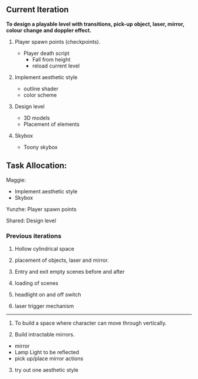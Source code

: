 ## Current Iteration
**To design a playable level with transitions, pick-up object, laser, mirror, colour change and doppler effect.**

1. Player spawn points (checkpoints). 
	- Player death script
		- Fall from height
		- reload current level 

2. Implement aesthetic style
	- outline shader
	- color scheme

3. Design level
	- 3D models
	- Placement of elements

4. Skybox
	- Toony skybox



## Task Allocation:

Maggie:
  - Implement aesthetic style
  - Skybox

Yunzhe:
  Player spawn points
  

  
Shared:
  Design level
  
 
 
  ### Previous iterations
  
  1. Hollow cylindrical space

2. placement of objects, laser and mirror.

3. Entry and exit
empty scenes before and after

4. loading of scenes

5. headlight on and off switch

6. laser trigger mechanism

_________________________________________

1. To build a space where character can move through vertically.

2. Build intractable mirrors.
- mirror
- Lamp Light to be reflected
- pick up/place mirror actions

3. try out one aesthetic style 


